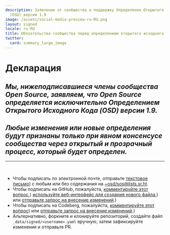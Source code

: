 ```yaml
---
description: Заявление от сообщества в поддержку Определения Открытого Исходного Кода
  (OSD) версии 1.9
image: /assets/social-media-preview-ru-RU.png
layout: signed
locale: ru-RU
title: Обязательства сообщества перед определением открытого исходного кода
twitter:
  card: summary_large_image
---
```

# **Декларация**

## *Мы, нижеподписавшиеся члены сообщества Open Source, заявляем, что Open Source определяется исключительно Определением Открытого Исходного Кода (OSD) версии 1.9.*

## *Любые изменения или новые определения будут признаны только при явном консенсусе сообщества через открытый и прозрачный процесс, который будет определен.*

---
<br>

- Чтобы подписать по электронной почте, отправьте [текстовое письмо](https://useplaintext.email/)) с любым или без содержания на [~osd/sos@lists.sr.ht](mailto:~osd/sos@lists.sr.ht).
- Чтобы подписать на GitHub, пожалуйста, [комментируйте этот вопрос](https://github.com/OpenSourceDefinition/sos/issues/1),) [используйте веб-интерфейс для создания нового файла](https://github.com/OpenSourceDefinition/sos/new/main/_data/signed),) или [отправьте запрос на внесение изменений](https://github.com/OpenSourceDefinition/sos/pulls).)
- Чтобы подписать на Codeberg, пожалуйста, [комментируйте этот вопрос](https://codeberg.org/osd/sos/issues/1)) или [отправьте запрос на внесение изменений](https://codeberg.org/osd/sos/pulls).)
- Альтернативно, форкните и клонируйте репозиторий, создайте файл `_data/signed/<username>.yaml` вручную, затем зафиксируйте изменения и отправьте PR.
